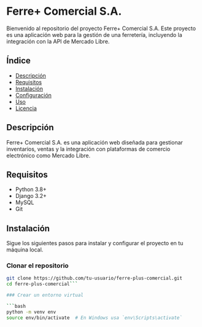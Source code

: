 # Ferre+ Comercial S.A.

Bienvenido al repositorio del proyecto Ferre+ Comercial S.A. Este proyecto es una aplicación web para la gestión de una ferretería, incluyendo la integración con la API de Mercado Libre.

## Índice

- [Descripción](#descripción)
- [Requisitos](#requisitos)
- [Instalación](#instalación)
- [Configuración](#configuración)
- [Uso](#uso)
- [Licencia](#licencia)

## Descripción

Ferre+ Comercial S.A. es una aplicación web diseñada para gestionar inventarios, ventas y la integración con plataformas de comercio electrónico como Mercado Libre.

## Requisitos

- Python 3.8+
- Django 3.2+
- MySQL
- Git

## Instalación

Sigue los siguientes pasos para instalar y configurar el proyecto en tu máquina local.

### Clonar el repositorio

```bash
git clone https://github.com/tu-usuario/ferre-plus-comercial.git
cd ferre-plus-comercial```

### Crear un entorno virtual

```bash
python -m venv env
source env/bin/activate  # En Windows usa `env\Scripts\activate`
